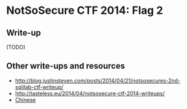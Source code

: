 # NotSoSecure CTF 2014: Flag 2

## Write-up

(TODO)

## Other write-ups and resources

* <http://blog.justinsteven.com/posts/2014/04/21/notsosecures-2nd-sqlilab-ctf-writeup/>
* <http://tasteless.eu/2014/04/notsosecure-ctf-2014-writeups/>
* [Chinese](http://atdog.logdown.com/posts/2014/04/20/notsosecure-ctf-write-ups)
